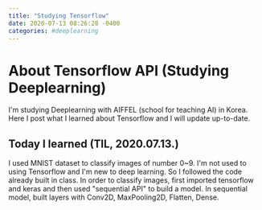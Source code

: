 ```yaml
---
title: "Studying Tensorflow"
date: 2020-07-13 08:26:28 -0400
categories: #deeplearning
---
```


# About Tensorflow API (Studying Deeplearning)

I'm studying Deeplearning with AIFFEL (school for teaching AI) in Korea. Here I post what I learned about Tensorflow and I will update up-to-date.   

## Today I learned (TIL, 2020.07.13.)
I used MNIST dataset to classify images of number 0~9. I'm not used to using Tensorflow and I'm new to deep learning. So I followed the code already built in class.
In order to classify images, first imported tensorflow and keras and then used "sequential API" to build a model.
In sequential model, built layers with Conv2D, MaxPooling2D, Flatten, Dense.
